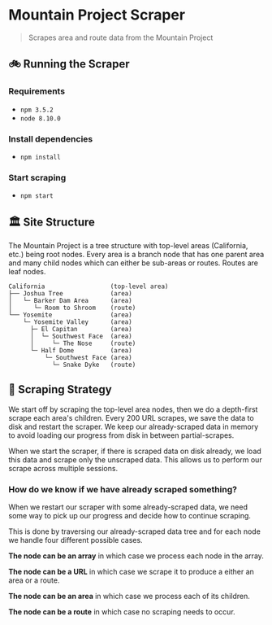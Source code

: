 # Mountain Project Scraper

> Scrapes area and route data from the Mountain Project

## 🚲 Running the Scraper

### Requirements

- `npm 3.5.2`
- `node 8.10.0` 

### Install dependencies

- `npm install`

### Start scraping

- `npm start`

## 🏛️ Site Structure

The Mountain Project is a tree structure with top-level areas (California, etc.)
being root nodes. Every area is a branch node that has one parent area and
many child nodes which can either be sub-areas or routes. Routes are leaf nodes.

    California                  (top-level area)
    ├── Joshua Tree             (area)
    │   └─ Barker Dam Area      (area)
    │      └─ Room to Shroom    (route)
    └── Yosemite                (area)
        └─ Yosemite Valley      (area)
          ├─ El Capitan         (area)
          │  └─ Southwest Face  (area)
          │     └─ The Nose     (route)
          └─ Half Dome          (area)
              └─ Southwest Face (area)
                └─ Snake Dyke   (route)

## 📃 Scraping Strategy

We start off by scraping the top-level area nodes, then we do a depth-first
scrape each area's children. Every 200 URL scrapes, we save the data to disk and
restart the scraper. We keep our already-scraped data in memory to avoid loading
our progress from disk in between partial-scrapes.

When we start the scraper, if there is scraped data on disk already, we load
this data and scrape only the unscraped data. This allows us to perform our
scrape across multiple sessions.

### How do we know if we have already scraped something?

When we restart our scraper with some already-scraped data, we need some way to
pick up our progress and decide how to continue scraping.

This is done by traversing our already-scraped data tree and for each node we
handle four different possible cases.

**The node can be an array** in which case we process each node in the array.

**The node can be a URL** in which case we scrape it to produce a either an area
or a route.

**The node can be an area** in which case we process each of its children.

**The node can be a route** in which case no scraping needs to occur.
